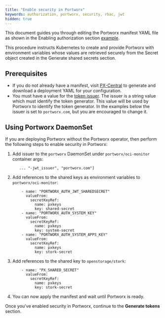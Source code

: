 ```yaml
---
title: "Enable security in Portworx"
keywords: authorization, portworx, security, rbac, jwt
hidden: true
---
```



This document guides you through editing the Portworx manifest YAML file as shown in
the Enabling authorization section [example](/operations/operate-kubernetes/authorization/enable/#example).

This procedure instructs Kubernetes to create and provide Portworx with
environment variables whose values are retrieved securely from the Secret object
created in the Generate shared secrets section.

## Prerequisites

* If you do not already have a manifest, visit [PX-Central](https://central.portworx.com)
to generate and download a deployment YAML for your configuration.
* You must have a value for the [token issuer](/concepts/authorization/install/#configuration). The issuer is a string value which must identify the token generator. This value will be used by Portworx to identify the token generator. In the examples below the issuer is set to `portworx.com`, but you are encouraged to change it.

## Using Portworx DaemonSet

If you are deploying Portworx without the Portworx operator, then perform the following steps to enable security in Portworx:

<!-- the way this was written has me questioning whether I'm supposed to have done something already. Do users 'edit the Portworx YAML manifest' as part of these steps, or somewhere before them? -->

1. Add issuer to the `portworx` DaemonSet under `portworx/oci-monitor` container args:

    ```
       ... "-jwt_issuer", "portworx.com"]
    ```

2. Add references to the shared keys as environment variables to
`portworx/oci-monitor`:

    ```text
        - name: "PORTWORX_AUTH_JWT_SHAREDSECRET"
          valueFrom:
            secretKeyRef:
              name: pxkeys
              key: shared-secret
        - name: "PORTWORX_AUTH_SYSTEM_KEY"
          valueFrom:
            secretKeyRef:
              name: pxkeys
              key: system-secret
        - name: "PORTWORX_AUTH_SYSTEM_APPS_KEY"
          valueFrom:
            secretKeyRef:
              name: pxkeys
              key: stork-secret
    ```

3. Add references to the shared key to `openstorage/stork`:

    ```text
        - name: "PX_SHARED_SECRET"
          valueFrom:
            secretKeyRef:
              name: pxkeys
              key: stork-secret
    ```

4. You can now apply the manifest and wait until Portworx is ready.

Once you've enabled security in Portworx, continue to the **Generate tokens** section.